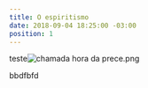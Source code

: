 ```yaml
---
title: O espiritismo
date: 2018-09-04 18:25:00 -03:00
position: 1
---
```


teste![chamada hora da prece.png](/uploads/chamada%20hora%20da%20prece.png)

bbdfbfd